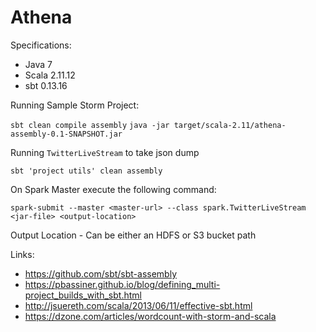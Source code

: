 # Athena

Specifications:
- Java 7
- Scala 2.11.12
- sbt 0.13.16

Running Sample Storm Project:

`sbt clean compile assembly`
`java -jar target/scala-2.11/athena-assembly-0.1-SNAPSHOT.jar`

Running `TwitterLiveStream` to take json dump

`sbt 'project utils' clean assembly`

On Spark Master execute the following command:
```
spark-submit --master <master-url> --class spark.TwitterLiveStream <jar-file> <output-location>
```

Output Location - Can be either an HDFS or S3 bucket path

Links:
- https://github.com/sbt/sbt-assembly
- https://pbassiner.github.io/blog/defining_multi-project_builds_with_sbt.html
- http://jsuereth.com/scala/2013/06/11/effective-sbt.html
- https://dzone.com/articles/wordcount-with-storm-and-scala
